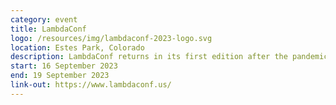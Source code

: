 ```yaml
---
category: event
title: LambdaConf
logo: /resources/img/lambdaconf-2023-logo.svg
location: Estes Park, Colorado
description: LambdaConf returns in its first edition after the pandemic, reimagined as a multi-disciplinary developer conference featuring thought-provoking, entertaining, and mind-blowing talks and workshops that will forever change the way you write software.
start: 16 September 2023
end: 19 September 2023
link-out: https://www.lambdaconf.us/
---
```

